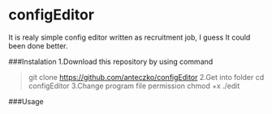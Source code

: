 # configEditor
It is realy simple config editor written as recruitment job, I guess It could been done better.

###Instalation
1.Download this repository by using command
> git clone https://github.com/anteczko/configEditor
2.Get into folder
> cd configEditor
3.Change program file permission
> chmod +x ./edit


###Usage
